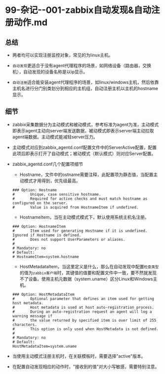 # 99-杂记--001-zabbix自动发现&自动注册动作.md

## 总结
- 两者均可以实现注册监控对象，常见的为linux主机。

- `自动发现`更适合于没有agent代理程序的场景，如网络设备（路由器，交换机），自动发现的设备名称是以ip显示。

- `自动注册`适合能安装agent代理程序的场景，如linux/windows主机，然后依靠主机名进行分门别类划分到相应的主机组，自动注册主机以主机的hostname显示。


## 细节
- zabbix采集数据分为主动模式和被动模式，参考标准为agent为准，主动模式即表示agent主动向server端发送数据，被动模式即表示server端主动拉取agent端数据。主动模式能减轻server压力。

- 主动模式对应到zabbix_agentd.conf配置文件中的ServerActive配置，配置此项后即表示打开了自动模式；被动模式（默认模式）则对应Server配置。

- zabbix_agentd.conf几个配置项细节
    - Hostname，文件中的ostname需要注释，此配置项为静态值，当配置主动模式才用得到，优先级最高。
    ```
    ### Option: Hostname
    #       Unique, case sensitive hostname.
    #       Required for active checks and must match hostname as configured on the server.
    #       Value is acquired from HostnameItem if undefined.
    ```
    
    - HostnameItem，当在主动模式模式下，默认使用系统主机名注册。
    ```
    ### Option: HostnameItem
    #       Item used for generating Hostname if it is undefined. Ignored if Hostname is defined.
    #       Does not support UserParameters or aliases.
    #
    # Mandatory: no
    # Default:
    # HostnameItem=system.hostname
    ```
    
    - HostMetadataItem，当这里定义是什么，那么在自动发现中配置`检查类型`的值为`zabbix客户端`时，其键值的值要和配置文件中一致，要不然就发现不了设备。使用主机元数据（system.uname）区分Linux和Windows主机。
    ```
    ### Option: HostMetadataItem
    #       Optional parameter that defines an item used for getting host metadata.
    #       Host metadata is used at host auto-registration process.
    #       During an auto-registration request an agent will log a warning message if
    #       the value returned by specified item is over limit of 255 characters.
    #       This option is only used when HostMetadata is not defined.
    #
    # Mandatory: no
    # Default:
    HostMetadataItem=system.uname
    ```

- 当使用主动模式注册主机时，在关联模板时，需要选择"active"版本。

- 在配置自动发现相应的动作时，"接收到的值"对大小写敏感，需要特别注意。
